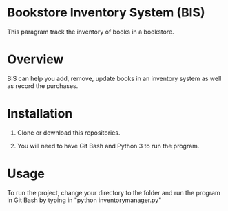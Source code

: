 # Bookstore Inventory System (BIS)

This paragram track the inventory of books in a bookstore. 

# Overview
BIS can help you add, remove, update books in an inventory system as well as record the purchases.  

# Installation

1. Clone or download this repositories.

2. You will need to have Git Bash and Python 3 to run the program. 

# Usage

To run the project, change your directory to the folder and run the program in Git Bash by typing in "python inventorymanager.py"

